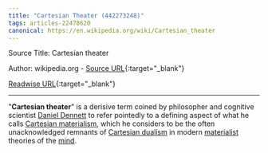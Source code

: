 ```yaml
---
title: "Cartesian Theater (442273248)"
tags: articles-22478620
canonical: https://en.wikipedia.org/wiki/Cartesian_theater
---
```


Source Title: Cartesian theater

Author: wikipedia.org - [Source URL](https://en.wikipedia.org/wiki/Cartesian_theater){:target="_blank"}

[Readwise URL](https://readwise.io/open/442273248){:target="_blank"}

---

"**Cartesian theater**" is a derisive term coined by philosopher and cognitive scientist [Daniel Dennett](https://en.wikipedia.org/wiki/Daniel_Dennett) to refer pointedly to a defining aspect of what he calls [Cartesian materialism](https://en.wikipedia.org/wiki/Cartesian_materialism), which he considers to be the often unacknowledged remnants of [Cartesian dualism](https://en.wikipedia.org/wiki/Cartesian_dualism) in modern [materialist](https://en.wikipedia.org/wiki/Materialism) theories of the [mind](https://en.wikipedia.org/wiki/Mind).

